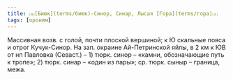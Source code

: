 ```yaml
---
title: ⒜[Биюк](terms/биюк)-Синор, Синар, Лысая [Гора](terms/гора)⒵
tags: [ороним]
---
```


Массивная возв. с голой, почти плоской вершиной; к Ю скальные пояса и отрог
Кучук-Синор. На зап. окраине Ай-Петринской яйлы, в 2 км к ЮВ от нп Павловка
(Севаст.) – 1) тюрк. синор – «камни, обозначающие путь к тропе»; 2) тюрк. синар
– «один из пары»; ср. тюрк. сыныр – граница, межа.
